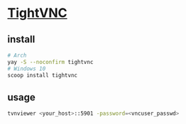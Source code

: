 # [TightVNC](https://www.tightvnc.com)

## install

```sh
# Arch
yay -S --noconfirm tightvnc
# Windows 10
scoop install tightvnc
```

## usage

```sh
tvnviewer <your_host>::5901 -password=<vncuser_passwd>
```
